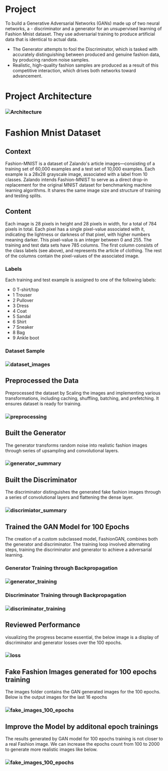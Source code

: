 # Project
To build a Generative Adversarial Networks (GANs) made up of two neural networks, a - discriminator and a generator for an unsupervised learning of Fashion Mnist dataset. They use adversarial training to produce artificial data that is identical to actual data.
- The Generator attempts to fool the Discriminator, which is tasked with accurately distinguishing between produced and genuine fashion data, by producing random noise samples.
- Realistic, high-quality fashion samples are produced as a result of this competitive interaction, which drives both networks toward advancement.


# Project Architecture
### ![Architecture](assets/Architecture.jpg)


# Fashion Mnist Dataset
## Context
Fashion-MNIST is a dataset of Zalando's article images—consisting of a training set of 60,000 examples and a test set of 10,000 examples. Each example is a 28x28 grayscale image, associated with a label from 10 classes. Zalando intends Fashion-MNIST to serve as a direct drop-in replacement for the original MNIST dataset for benchmarking machine learning algorithms. It shares the same image size and structure of training and testing splits.

## Content
Each image is 28 pixels in height and 28 pixels in width, for a total of 784 pixels in total. Each pixel has a single pixel-value associated with it, indicating the lightness or darkness of that pixel, with higher numbers meaning darker. This pixel-value is an integer between 0 and 255. The training and test data sets have 785 columns. The first column consists of the class labels (see above), and represents the article of clothing. The rest of the columns contain the pixel-values of the associated image.

### Labels
Each training and test example is assigned to one of the following labels:

- 0 T-shirt/top
- 1 Trouser
- 2 Pullover
- 3 Dress
- 4 Coat
- 5 Sandal
- 6 Shirt
- 7 Sneaker
- 8 Bag
- 9 Ankle boot

### Dataset Sample
### ![dataset_images](assets/dataset_images.png)


## Preprocessed the Data
Preprocessed the dataset by Scaling the images and implementing various transformations, including caching, shuffling, batching, and prefetching. It ensures dataset is ready for training.
### ![preprocessing](assets/preprocessing.png)


## Built the Generator
The generator transforms random noise into realistic fashion images through series of upsampling and convolutional layers.
### ![generator_summary](assets/generator_summary.png)


## Built the Discriminator
The discriminator distinguishes the generated fake fashion images through a series of convolutional layers and flattening the dense layer.
### ![discrimiator_summary](assets/discriminator_summary.png)


## Trained the GAN Model for 100 Epochs
The creation of a custom subclassed model, FashionGAN, combines both the generator and discriminator. The training loop involved alternating steps, training the discriminator and generator to achieve a adversarial learning.

### Generator Training through Backpropagation 
### ![generator_training](assets/backpropagation_generator.png)


### Discriminator Training through Backpropagation 
### ![discriminator_training](assets/backpropagation_discriminator.png)


## Reviewed Performance
visualizing the progress became essential, the below image is a display of discriminator and generator losses over the 100 epochs.
### ![loss](assets/loss.png)

## Fake Fashion Images generated for 100 epochs training
The images folder contains the GAN generated images for the 100 epochs. Below is the output images for the last 16 epochs
### ![fake_images_100_epochs](assets/output_fake_images.png)


## Improve the Model by additonal epoch trainings
The results generated by GAN model for 100 epochs training is not closer to a real Fashion image. We can increase the epochs count from 100 to 2000 to generate more realistic images like below.
### ![fake_images_100_epochs](assets/output_fake_images_2000_epochs.png)

